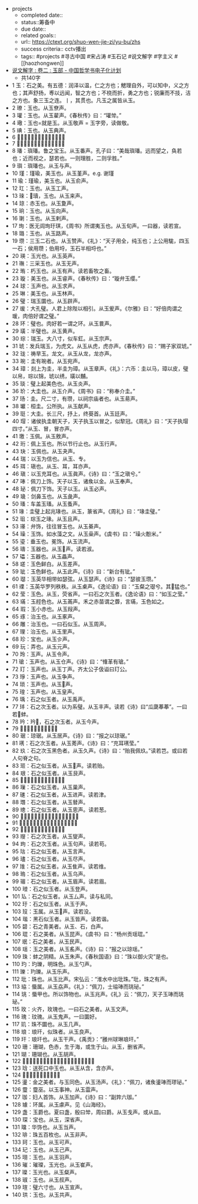 - projects
    - completed date::
    - status::筹备中
    - due date::
    - related goals::
    - url:: https://ctext.org/shuo-wen-jie-zi/yu-bu/zhs
    - success criteria:: cctv播出
    - tags:: #projects #寻古中国 #宋占涛 #玉石记 #说文解字 #字主义  #[[haozhongwen]]
- [说文解字 : 卷二 : 玉部 - 中国哲学书电子化计划](https://ctext.org/shuo-wen-jie-zi/yu-bu/zhs)
    - 共140字
- 1 玉：石之美。有五德：润泽以温，仁之方也；䚡理自外，可以知中，义之方也；其声舒扬，尃以远闻，智之方也；不桡而折，勇之方也；锐廉而不技，洁之方也。象三玉之连。丨，其贯也。凡玉之属皆从玉。
- 2 璙：玉也。从玉尞声。
- 3 瓘：玉也。从玉雚声。《春秋传》曰：“瓘斚。”
- 4 璥：玉也=就是玉。从玉敬声 = 玉字旁，读做敬。
- 5 琠：玉也。从玉典声。
- 6 𤫕：玉也。从玉夒声。读若柔。
- 7 𤩯：玉也。从玉毄声。读若鬲。
- 8 璠：璵璠。鲁之宝玉。从玉番声。孔子曰：“美哉璵璠。远而望之，奂若也；近而视之，瑟若也。一则理胜，二则孚胜。”
- 9 璵：璵璠也。从玉与声。
- 10 瑾：瑾瑜，美玉也。从玉堇声。e.g. 谢瑾
- 11 瑜：瑾瑜，美玉也。从玉俞声。
- 12 玒：玉也。从玉工声。
- 13 琜：𤦃瓄，玉也。从玉来声。
- 14 琼：赤玉也。从玉夐声。
- 15 珦：玉也。从玉向声。
- 16 㻝：玉也。从玉剌声。
- 17 珣：医无闾珣玗琪，《周书》所谓夷玉也。从玉旬声。一曰器，读若宣。
- 18 璐：玉也。从玉路声。
- 19 瓒：三玉二石也。从玉赞声。《礼》：“天子用全，纯玉也；上公用駹，四玉一石；侯用瓒；伯用埒，玉石半相埒也。”
- 20 瑛：玉光也。从玉英声。
- 21 璑：三采玉也。从玉无声。
- 22 珛：朽玉也。从玉有声。读若畜牧之畜。
- 23 璇：美玉也。从玉睿声。《春秋传》曰：“璇弁玉缨。”
- 24 球：玉声也。从玉求声。
- 25 琳：美玉也。从玉林声。
- 26 璧：瑞玉圜也。从玉辟声。
- 27 瑗：大孔璧。人君上除陛以相引。从玉爰声。《尔雅》曰：“好倍肉谓之瑗，肉倍好谓之璧。”
- 28 环：璧也。肉好若一谓之环。从玉睘声。
- 29 璜：半璧也。从玉黄声。
- 30 琮：瑞玉。大八寸，似车釭。从玉宗声。
- 31 琥：发兵瑞玉，为虎文。从玉从虎，虎亦声。《春秋传》曰：“赐子家双琥。”
- 32 珑：祷旱玉。龙文。从玉从龙，龙亦声。
- 33 琬：圭有琬者。从玉宛声。
- 34 璋：剡上为圭，半圭为璋。从玉章声。《礼》：六币：圭以马，璋以皮，璧以帛，琮以锦，琥以绣，璜以黼。
- 35 琰：璧上起美色也。从玉炎声。
- 36 玠：大圭也。从玉介声。《周书》曰：“称奉介圭。”
- 37 玚：圭。尺二寸，有瓒，以祠宗庙者也。从玉昜声。
- 38 瓛：桓圭。公所执。从玉献声。
- 39 珽：大圭。长三尺，抒上，终葵首。从玉廷声。
- 40 瑁：诸侯执圭朝天子，天子执玉以冒之，似犂冠。《周礼》曰：“天子执瑁四寸。”从玉、冒，冒亦声。
- 41 璬：玉佩。从玉敫声。
- 42 珩：佩上玉也。所以节行止也。从玉行声。
- 43 玦：玉佩也。从玉夬声。
- 44 瑞：以玉为信也。从玉、专。
- 45 珥：瑱也。从玉、耳，耳亦声。
- 46 瑱：以玉充耳也。从玉眞声。《诗》曰：“玉之瑱兮。”
- 47 琫：佩刀上饰。天子以玉，诸矦以金。从玉奉声。
- 48 珌：佩刀下饰。天子以玉。从玉必声。
- 49 璏：剑鼻玉也。从玉彘声。
- 50 瑵：车盖玉瑵。从玉蚤声。
- 51 瑑：圭璧上起兆瑑也。从玉，篆省声。《周礼》曰：“瑑圭璧。”
- 52 珇：琮玉之瑑。从玉且声。
- 53 𤪌：弁饰，往往冒玉也。从玉綦声。
- 54 璪：玉饰。如水藻之文。从玉喿声。《虞书》曰：“璪火黺米。”
- 55 瑬：垂玉也。冕饰。从玉流声。
- 56 璹：玉器也。从玉𠷎声。读若淑。
- 57 瓃：玉器也。从玉畾声。
- 58 瑳：玉色鲜白。从玉差声。
- 59 玼：玉色鲜也。从玉此声。《诗》曰：“新台有玼。”
- 60 璱：玉英华相带如瑟弦。从玉瑟声。《诗》曰：“瑟彼玉瓒。”
- 61 瑮：玉英华罗列秩秩。从玉㮚声。《逸论语》曰：“玉粲之璱兮。其𤩰猛也。”
- 62 莹：玉色。从玉，荧省声。一曰石之次玉者。《逸论语》曰：“如玉之莹。”
- 63 璊：玉䞓色也。从玉㒼声。禾之赤苗谓之虋，言璊，玉色如之。
- 64 瑕：玉小赤也。从玉叚声。
- 65 琢：治玉也。从玉豖声。
- 66 雕：治玉也。一曰石似玉。从玉周声。
- 67 理：治玉也。从玉里声。
- 68 珍：宝也。从玉㐱声。
- 69 玩：弄也。从玉元声。
- 70 玲：玉声。从玉令声。
- 71 瑲：玉声也。从玉仓声。《诗》曰：“鞗革有瑲。”
- 72 玎：玉声也。从玉丁声。齐太公子伋谥曰玎公。
- 73 琤：玉声也。从玉争声。
- 74 琐：玉声也。从玉𧴪声。
- 75 瑝：玉声也。从玉皇声。
- 76 瑀：石之似玉者。从玉禹声。
- 77 玤：石之次玉者。以为系璧。从玉丰声。读若《诗》曰“瓜瓞菶菶”。一曰若𧊧蚌。
- 78 玪：玪𤨙，石之次玉者。从玉今声。
- 79 𤨙：玪𤨙也。从玉勒声。
- 80 琚：琼琚。从玉居声。《诗》曰：“报之以琼琚。”
- 81 璓：石之次玉者。从玉莠声。《诗》曰：“充耳璓莹。”
- 82 玖：石之次玉黑色者。从玉久声。《诗》曰：“贻我佩玖。”读若芑。或曰若人句脊之句。
- 83 㺿：石之似玉者。从玉𦣞声。读若贻。
- 84 珢：石之似玉者。从玉艮声。
- 85 𤤺：石之似玉者。从玉曳声。
- 86 璅：石之似玉者。从玉巢声。
- 87 璡：石之似玉者。从玉进声。读若津。
- 88 㻸：石之似玉者。从玉朁声。
- 89 璁：石之似玉者。从玉悤声。读若葱。
- 90 𤩭：石之似玉者。从玉号声。读若镐。
- 91 𤪍：石之似玉者。从玉舝声。读若曷。
- 92 𤧩：石之似玉者。从玉𥄗声。
- 93 𤫉：石之次玉者。从玉燮声。
- 94 玽：石之次玉者。从玉句声。读若苟。
- 95 琂：石之似玉者。从玉言声。
- 96 璶：石之似玉者。从玉尽声。
- 97 琟：石之似玉者。从玉隹声。读若维。
- 98 瑦：石之似玉者。从玉乌声。
- 99 瑂：石之似玉者。从玉眉声。读若眉。
- 100 璒：石之似玉者。从玉登声。
- 101 㺨：石之似玉者。从玉厶声。读与私同。
- 102 玗：石之似玉者。从玉于声。
- 103 𤣻：玉属。从玉𠬸声。读若没。
- 104 瑎：黑石似玉者。从玉皆声。读若谐。
- 105 碧：石之青美者。从玉、石，白声。
- 106 琨：石之美者。从玉昆声。《虞书》曰：“杨州贡瑶琨。”
- 107 珉：石之美者。从玉民声。
- 108 瑶：玉之美者。从玉䍃声。《诗》曰：“报之以琼瑶。”
- 109 珠：蚌之阴精。从玉朱声。《春秋国语》曰：“珠以御火灾”是也。
- 110 玓：玓瓅，明珠色。从玉勺声。
- 111 瓅：玓瓅。从玉乐声。
- 112 玭：珠也。从玉比声。宋弘云：“淮水中出玭珠。”玭，珠之有声。
- 113 珕：蜃属。从玉劦声。《礼》：“佩刀，士珕琫而珧珌。”
- 114 珧：蜃甲也。所以饰物也。从玉兆声。《礼》云：“佩刀，天子玉琫而珧珌。”
- 115 玫：火齐，玫瑰也。一曰石之美者。从玉文声。
- 116 瑰：玟瑰。从玉鬼声。一曰圜好。
- 117 玑：珠不圜也。从玉几声。
- 118 琅：琅玕，似珠者。从玉良声。
- 119 玕：琅玕也。从玉干声。《禹贡》：“雝州球琳琅玕。”
- 120 珊：珊瑚，色赤，生于海，或生于山。从玉，删省声。
- 121 瑚：珊瑚也。从玉胡声。
- 122 𤥗：石之有光，璧𤥗也。出西胡中。从玉戼声。
- 123 琀：送死口中玉也。从玉从含，含亦声。
- 124 𤪎：遗玉也。从玉𣣸声。
- 125 璗：金之美者。与玉同色。从玉汤声。《礼》：“佩刀，诸矦璗琫而璆珌。”
- 126 𩆜：𩆜巫。以玉事神。从玉霝声。
- 127 珈：妇人首饰。从玉加声。《诗》曰：“副筓六珈。”
- 128 璩：环属。从玉豦声。见《山海经》。
- 129 盏：玉爵也。夏曰盏，殷曰斚，周曰爵。从玉戋声。或从皿。
- 130 琛：宝也。从玉，深省声。
- 131 璫：华饰也。从玉当声。
- 132 琲：珠五百枚也。从玉非声。
- 133 珂：玉也。从玉可声。
- 134 玘：玉也。从玉己声。
- 135 珝：玉也。从玉羽声。
- 136 璀：璀璨，玉光也。从玉崔声。
- 137 璨：玉光也。从玉粲声。
- 138 琡：玉也。从玉叔声。
- 139 瑄：璧六寸也。从玉宣声。
- 140 珙：玉也。从玉共声。
